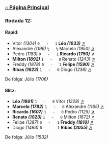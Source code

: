 ### [⌂ Página Principal](https://grupo-de-xadrez.github.io/)

### Rodada 12:

#### Rapid:

* Vitor *(1304)* `0   -   1` **Léo *(1933)*** [↗](https://www.lichess.org/HHOQWigg) 
* Alexandre *(1196)* `½ - ½` Marcelo *(1950)* [↗](https://www.lichess.org/EpHWeWxy) 
* Pedro *(1183)* `0   -   1` **Ricardo *(1750)*** [↗](https://www.lichess.org/3bvheiJ5) 
* **Milton *(1892)*** `1   -   0` Renato *(1243)* [↗](https://www.lichess.org/2RRLRxRt) 
* Freddy *(1878)* `0   -   1` **Felipe *(1590)*** [↗](https://www.lichess.org/RmTb2iD3) 
* **Ribas *(1623)*** `1   -   0` Diogo *(1236)* [↗](https://www.lichess.org/RsaJBLmG) 

De folga: Júlio *(1706)*

#### Blitz:

* **Léo *(1861)*** `1   -   0` Vitor *(1228)* [↗](https://www.lichess.org/EtDVxlHb) 
* **Marcelo *(1782)*** `1   -   0` Alexandre *(1165)* [↗](https://www.lichess.org/ual2NNE4) 
* **Ricardo *(1607)*** `1   -   0` Pedro *(1125)* [↗](https://www.lichess.org/7Nkr2iz9) 
* **Renato *(1023)*** `1   -   0` Milton *(1672)* [↗](https://www.lichess.org/hRqL9LVj) 
* Felipe *(1387)* `0   -   1` **Freddy *(1810)*** [↗](https://www.lichess.org/B0i0X5fg) 
* Diogo *(1493)* `0   -   1` **Ribas *(2055)*** [↗](https://www.lichess.org/ovy99Fgs) 

De folga: Júlio *(1532)*

